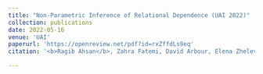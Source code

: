 ```yaml
---
title: "Non-Parametric Inference of Relational Dependence (UAI 2022)"
collection: publications
date: 2022-05-16
venue: 'UAI'
paperurl: 'https://openreview.net/pdf?id=rxZffdLs9eq'
citation: '<b>Ragib Ahsan</b>, Zahra Fatemi, David Arbour, Elena Zheleva. Proceedings of the 38th Conference on Uncertainty in Artificial Intelligence (2022)'

---
```

